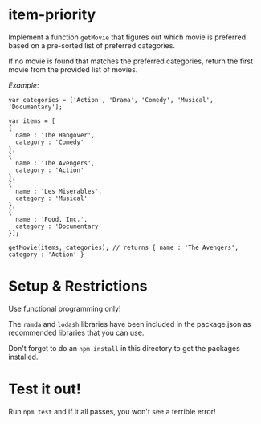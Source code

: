 # item-priority

Implement a function `getMovie` that figures out which movie is preferred based on a pre-sorted list of preferred categories.

If no movie is found that matches the preferred categories, return the first movie from the provided list of movies.

*Example*:

    var categories = ['Action', 'Drama', 'Comedy', 'Musical', 'Documentary'];

    var items = [
    {
      name : 'The Hangover',
      category : 'Comedy'
    },
    {
      name : 'The Avengers',
      category : 'Action'
    },
    {
      name : 'Les Miserables',
      category : 'Musical'
    },
    {
      name : 'Food, Inc.',
      category : 'Documentary'
    }];

    getMovie(items, categories); // returns { name : 'The Avengers', category : 'Action' }

# Setup & Restrictions

Use functional programming only! 

The `ramda` and `lodash` libraries have been included in the package.json as recommended libraries that you can use.

Don't forget to do an `npm install` in this directory to get the packages installed.

# Test it out!

Run `npm test` and if it all passes, you won't see a terrible error!
